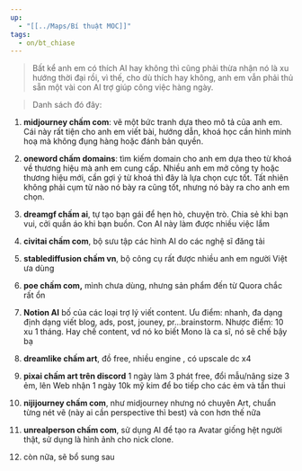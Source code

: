 ```yaml
---
up:
  - "[[../Maps/Bí thuật MOC]]"
tags:
  - on/bt_chiase
---
```


> Bất kể anh em có thích AI hay không thì cũng phải thừa nhận nó là xu hướng thời đại rồi, vì thế, cho dù thích hay không, anh em vẫn phải thủ sẵn một vài con AI trợ giúp công việc hàng ngày.

> Danh sách đó đây:

1. **midjourney chấm com**: vẽ một bức tranh dựa theo mô tả của anh em. Cái này rất tiện cho anh em viết bài, hướng dẫn, khoá học cần hình minh hoạ mà không đụng hàng hoặc đánh bản quyền.
    
2. **oneword chấm domains**: tìm kiếm domain cho anh em dựa theo từ khoá về thương hiệu mà anh em cung cấp. Nhiều anh em mở công ty hoặc thương hiệu mới, cần gợi ý từ khoá thì đây là lựa chọn cực tốt. Tất nhiên không phải cụm từ nào nó bày ra cũng tốt, nhưng nó bày ra cho anh em chọn.
    
3. **dreamgf chấm ai**, tự tạo bạn gái để hẹn hò, chuyện trò. Chia sẻ khi bạn vui, cởi quần áo khi bạn buồn. Con AI này làm được nhiều việc lắm 
    
4. **civitai chấm com**, bộ sưu tập các hình AI do các nghệ sĩ đăng tải
    
5. **stablediffusion chấm vn**, bộ công cụ rất được nhiều anh em người Việt ưa dùng
    
6. **poe chấm com,** mình chưa dùng, nhưng sản phẩm đến từ Quora chắc rất ổn
    
7. **Notion AI** bố của các loại trợ lý viết content. Ưu điểm: nhanh, đa dạng định dạng viết blog, ads, post, jouney, pr...brainstorm. Nhược điểm: 10 xu 1 tháng. Hay chế content, vd nó ko biết Mono là ca sĩ, nó sẽ chế bậy bạ
    
8. **dreamlike chấm art**, đồ free, nhiều engine , có upscale dc x4
    
9. **pixai chấm art trên discord** 1 ngày làm 3 phát free, đổi mẫu/nâng size 3 ẻm, lên Web nhận 1 ngày 10k mỹ kim để bo tiếp cho các ẻm và tẩn thui 
    
10. **nijijourney chấm com**, như midjourney nhưng nó chuyên Art, chuẩn từng nét vẽ (này ai cần perspective thì best) và con hơn thế nữa
    
11. **unrealperson chấm com**, sử dụng AI để tạo ra Avatar giống hệt người thật, sử dụng là hình ảnh cho nick clone.
	
12. còn nữa, sẽ bổ sung sau 